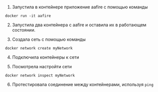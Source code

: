 1. Запустила в контейнере приложение aafire c помощью команды
```
docker run -it aafire
```

2. Запустила два контейнера с aafire и оставила их в работающем состоянии.

3. Создала сеть с помощью команды
```
docker network create myNetwork
```

4. Подключила контейнеры к сети

5. Посмотрела настройти сети
```
docker network inspect myNetwork
```

6. Протестировала соединение между контейнерами, используя ```ping```

